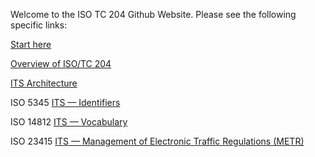 Welcome to the ISO TC 204 Github Website. Please see the following specific links:

[Start here](start.md)

[Overview of ISO/TC 204](tc204.md)

[ITS Architecture](its-architure.md)

ISO 5345 [ITS — Identifiers](https://iso-tc204.github.io/iso5345/)

ISO 14812 [ITS — Vocabulary](https://iso-tc204.github.io/iso14812/)

ISO 23415 [ITS — Management of Electronic Traffic Regulations (METR)](https://iso-tc204.github.io/iso24315/)
